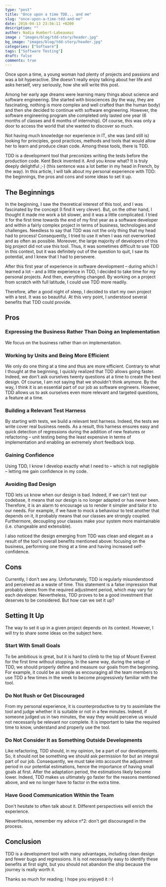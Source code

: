 ```yaml
---
type: "post"
title: "Once upon a time TDD... and me"
slug: "once-upon-a-time-tdd-and-me"
date: 2016-04-13 23:56:11 +0200
description: ""
author: Nadia Humbert-Labeaumaz
image : "images/blog/tdd-story/header.jpg"
bg_image: "images/blog/tdd-story/header.jpg"
categories: ["Software"]
tags: ["Software Testing"]
draft: false
comments: true
---
```


Once upon a time, a young woman had plenty of projects and passions and was a bit hyperactive. She doesn't really enjoy talking about her life and asks herself, very seriously, how she will write this post.

Among her early age dreams were learning many things about science and software engineering. She started with biosciences (by the way, they are fascinating, nothing is more complex and well crafted than the human body) and then she decided to continue with software engineering. However, the software engineering program she completed only lasted one year (6 months of classes and 6 months of internship). Of course, this was only a door to access the world that she wanted to discover so much.

<!--more-->

Not having much knowledge nor experience in IT, she was (and still is) looking for principles, good practices, methods and tools that would allow her to learn and produce clean code. Among these tools, there is TDD.

TDD is a development tool that preconizes writing the tests before the production code. Kent Beck invented it. And you know what? It is truly deeply delightful ;-) (this sentence was a lot better in my head in French, by the way). In this article, I will talk about my personal experience with TDD: the beginnings, the pros and cons and some ideas to set it up.

## The Beginnings

In the beginning, I saw the theoretical interest of this tool, and I was fascinated by the concept (I find it very clever). But, on the other hand, I thought it made me work a bit slower, and it was a little complicated.
I tried it for the first time towards the end of my first year as a software developer and within a fairly complex project in terms of business, technologies and challenges. Needless to say that TDD was not the only thing that my head had to process! Consequently, I tried to use it when I was not overworked and as often as possible. Moreover, the large majority of developers of this big project did not use this tool. Thus, it was sometimes difficult to use TDD in this context, but it was definitely out of the question to quit, I saw its potential, and I knew that I had to persevere.

After this first year of experience in software development – during which I learned a lot – and a little experience in TDD, I decided to take time for my personal projects. And then, everything changed. By working on a project from scratch with full latitude, I could use TDD more readily.

Therefore, after a good night of sleep, I decided to start my own project with a test. It was so beautiful. At this very point, I understood several benefits that TDD could provide.

## Pros

### Expressing the Business Rather Than Doing an Implementation

We focus on the business rather than on implementation.

### Working by Units and Being More Efficient

We only do one thing at a time and thus are more efficient. Contrary to what I thought at the beginning, I quickly realized that TDD allows going faster. Indeed, we don't ask ourselves twenty questions at a time to create the best design. Of course, I am not saying that we shouldn't think anymore. By the way, I think it is an essential part of our job as software engineers. However, TDD allows us to ask ourselves even more relevant and targeted questions, a feature at a time.

### Building a Relevant Test Harness

By starting with tests, we build a relevant test harness. Indeed, the tests we write cover real business needs.
As a result, this harness ensures easy and quick detection of regressions during the addition of new features or refactoring – unit testing being the least expensive in terms of implementation and enabling an extremely short feedback loop.

### Gaining Confidence

Using TDD, I know I develop exactly what I need to – which is not negligible – letting me gain confidence in my code.

### Avoiding Bad Design

TDD lets us know when our design is bad. Indeed, if we can't test our codebase, it means that our design is no longer adapted or has never been. Therefore, it is an alarm to encourage us to render it simpler and tailor it to our needs. For example, if we have to mock a behaviour to test another that depends on it, it probably means that our classes are strongly coupled. Furthermore, decoupling your classes make your system more maintainable (i.e. changeable and extensible).

I also noticed the design emerging from TDD was clean and elegant as a result of the tool's overall benefits mentioned above: focusing on the business, performing one thing at a time and having increased self-confidence.

## Cons

Currently, I don't see any. Unfortunately, TDD is regularly misunderstood and perceived as a waste of time. This statement is a false impression that probably stems from the required adjustment period, which may vary for each developer. Nevertheless, TDD proves to be a good investment that deserves to be considered. But how can we set it up?

## Setting It Up

The way to set it up in a given project depends on its context. However, I will try to share some ideas on the subject here.

### Start With Small Goals

To be ambitious is great, but it is hard to climb to the top of Mount Everest for the first time without stopping. In the same way, during the setup of TDD, we should properly define and measure our goals from the beginning. For example, it could be as simple as encouraging all the team members to use TDD a few times in the week to become progressively familiar with the tool.

### Do Not Rush or Get Discouraged

From my personal experience, it is counterproductive to try to assimilate the tool and judge whether it is suitable or not in a few minutes. Indeed, if someone judged us in two minutes, the way they would perceive us would not necessarily be relevant nor complete. It is important to take the required time to know, understand and properly use the tool.

### Do Not Consider It as Something Outside Developments

Like refactoring, TDD should, in my opinion, be a part of our developments. So, it should not be something we should ask permission for but an integral part of our job. Consequently, we must take into account the adjustment period in our potential estimations, hence the importance of having small goals at first. After the adaptation period, the estimations likely become lower. Indeed, TDD makes us ultimately go faster for the reasons mentioned above, and we no longer have to factor in the extra time.

### Have Good Communication Within the Team

Don't hesitate to often talk about it. Different perspectives will enrich the experience.

Nevertheless, remember my advice n°2: don't get discouraged in the process.

## Conclusion

TDD is a development tool with many advantages, including clean design and fewer bugs and regressions. It is not necessarily easy to identify these benefits at first sight, but you should not abandon the ship because the journey is really worth it.

Thanks so much for reading; I hope you enjoyed it :-)
